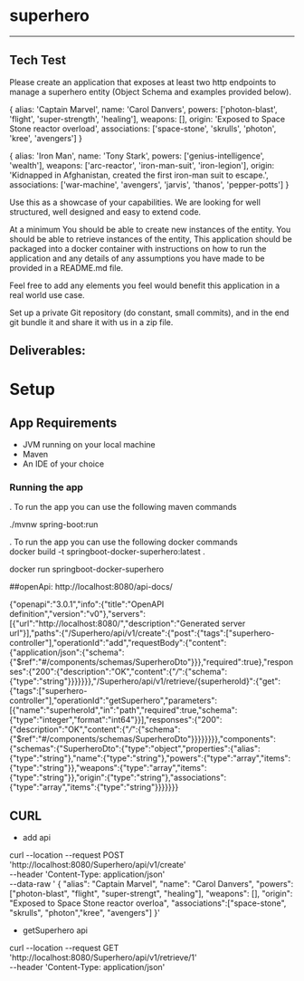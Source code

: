 # superhero
-----------------------------------------------------------------------
Tech Test
-----------------------------------------------------------------------

Please create an application that exposes at least two http endpoints to manage a superhero entity (Object Schema and examples provided below).

{
alias: 'Captain Marvel',
name: 'Carol Danvers',
powers: ['photon-blast', 'flight', 'super-strength', 'healing'],
weapons: [],
origin: 'Exposed to Space Stone reactor overload',
associations: ['space-stone', 'skrulls', 'photon', 'kree', 'avengers']
}

{
alias: 'Iron Man',
name: 'Tony Stark',
powers: ['genius-intelligence', 'wealth'],
weapons: ['arc-reactor', 'iron-man-suit', 'iron-legion'],
origin: 'Kidnapped in Afghanistan, created the first iron-man suit to escape.',
associations: ['war-machine', 'avengers', 'jarvis', 'thanos', 'pepper-potts']
}

Use this as a showcase of your capabilities. We are looking for well structured, well designed and easy to extend code.

At a minimum
You should be able to create new instances of the entity.
You should be able to retrieve instances of the entity,
This application should be packaged into a docker container with instructions on how to run the application and any details of any assumptions you have made to be provided in a README.md file.

Feel free to add any elements you feel would benefit this application in a real world use case.

Set up a private Git repository (do constant, small commits), and in the end git bundle
it and share it with us in a zip file.

## Deliverables:
# Setup
## App Requirements
- JVM running on your local machine
- Maven
- An IDE of your choice

### Running the app
. To run the app you can use the following maven commands

./mvnw spring-boot:run

. To run the app you can use the following docker commands  
docker build -t springboot-docker-superhero:latest .

docker run springboot-docker-superhero

##openApi: 
http://localhost:8080/api-docs/

{"openapi":"3.0.1","info":{"title":"OpenAPI definition","version":"v0"},"servers":[{"url":"http://localhost:8080/","description":"Generated server url"}],"paths":{"/Superhero/api/v1/create":{"post":{"tags":["superhero-controller"],"operationId":"add","requestBody":{"content":{"application/json":{"schema":{"$ref":"#/components/schemas/SuperheroDto"}}},"required":true},"responses":{"200":{"description":"OK","content":{"*/*":{"schema":{"type":"string"}}}}}}},"/Superhero/api/v1/retrieve/{superheroId}":{"get":{"tags":["superhero-controller"],"operationId":"getSuperhero","parameters":[{"name":"superheroId","in":"path","required":true,"schema":{"type":"integer","format":"int64"}}],"responses":{"200":{"description":"OK","content":{"*/*":{"schema":{"$ref":"#/components/schemas/SuperheroDto"}}}}}}}},"components":{"schemas":{"SuperheroDto":{"type":"object","properties":{"alias":{"type":"string"},"name":{"type":"string"},"powers":{"type":"array","items":{"type":"string"}},"weapons":{"type":"array","items":{"type":"string"}},"origin":{"type":"string"},"associations":{"type":"array","items":{"type":"string"}}}}}}}

## CURL
- add api

curl --location --request POST 'http://localhost:8080/Superhero/api/v1/create' \
--header 'Content-Type: application/json' \
--data-raw '
{
"alias": "Captain Marvel",
"name": "Carol Danvers",
"powers": ["photon-blast", "flight", "super-strengt", "healing"],
"weapons": [],
"origin": "Exposed to Space Stone reactor overloa",
"associations":["space-stone", "skrulls", "photon","kree", "avengers"]
}'
- getSuperhero api

curl --location --request GET 'http://localhost:8080/Superhero/api/v1/retrieve/1' \
--header 'Content-Type: application/json'


